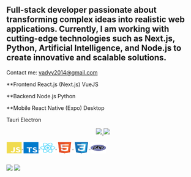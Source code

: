 ## Full-stack developer passionate about transforming complex ideas into realistic web applications. Currently, I am working with cutting-edge technologies such as Next.js, Python, Artificial Intelligence, and Node.js to create innovative and scalable solutions.

Contact me: vadyy2014@gmail.com

**Frontend
React.js (Next.js)
VueJS

**Backend
Node.js
Python

**Mobile
React Native (Expo)
Desktop

Tauri
Electron
<div align="center">
  <a href="https://github.com/vadyvarela">
  <img height="180em" src="https://github-readme-stats.vercel.app/api?username=vadyvarela&show_icons=true&theme=dracula&include_all_commits=true&count_private=true"/>
  <img height="180em" src="https://github-readme-stats.vercel.app/api/top-langs/?username=vadyvarela&layout=compact&langs_count=7&theme=dracula"/>
</div>
<div style="display: inline_block"><br>
  <img align="center" alt="Vadnir-Js" height="30" width="40" src="https://raw.githubusercontent.com/devicons/devicon/master/icons/javascript/javascript-plain.svg">
  <img align="center" alt="Vadnir-Ts" height="30" width="40" src="https://raw.githubusercontent.com/devicons/devicon/master/icons/typescript/typescript-plain.svg">
  <img align="center" alt="Vadnir-React" height="30" width="40" src="https://raw.githubusercontent.com/devicons/devicon/master/icons/react/react-original.svg">
  <img align="center" alt="Vadnir-HTML" height="30" width="40" src="https://raw.githubusercontent.com/devicons/devicon/master/icons/html5/html5-original.svg">
  <img align="center" alt="Vadnir-CSS" height="30" width="40" src="https://raw.githubusercontent.com/devicons/devicon/master/icons/css3/css3-original.svg">
  <img align="center" alt="Vadnir-Python" height="30" width="40" src="https://raw.githubusercontent.com/devicons/devicon/master/icons/php/php-original.svg">
</div>
  
  ##
 
<div> 

  <a href = "mailto:vadyy2014@gmail.com"><img src="https://img.shields.io/badge/-Gmail-%23333?style=for-the-badge&logo=gmail&logoColor=white" target="_blank"></a>
  <a href="https://www.linkedin.com/in/vadnir-vieira/" target="_blank"><img src="https://img.shields.io/badge/-LinkedIn-%230077B5?style=for-the-badge&logo=linkedin&logoColor=white" target="_blank"></a> 
 
</div>
